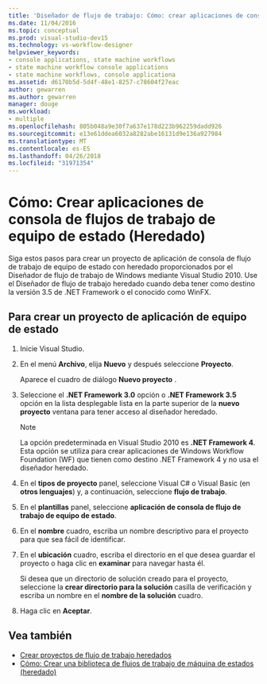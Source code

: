 ```yaml
---
title: 'Diseñador de flujo de trabajo: Cómo: crear aplicaciones de consola de flujo de trabajo de equipo de estado (heredado)'
ms.date: 11/04/2016
ms.topic: conceptual
ms.prod: visual-studio-dev15
ms.technology: vs-workflow-designer
helpviewer_keywords:
- console applications, state machine workflows
- state machine workflow console applications
- state machine workflows, console applicationa
ms.assetid: d6170b5d-5d4f-48e1-8257-c78604f27eac
author: gewarren
ms.author: gewarren
manager: douge
ms.workload:
- multiple
ms.openlocfilehash: 805b048a9e30f7a637e178d223b962259dadd926
ms.sourcegitcommit: e13e61ddea6032a8282abe16131d9e136a927984
ms.translationtype: MT
ms.contentlocale: es-ES
ms.lasthandoff: 04/26/2018
ms.locfileid: "31971354"
---
```

# <a name="how-to-create-state-machine-workflow-console-applications-legacy"></a>Cómo: Crear aplicaciones de consola de flujos de trabajo de equipo de estado (Heredado)

Siga estos pasos para crear un proyecto de aplicación de consola de flujo de trabajo de equipo de estado con heredado proporcionados por el Diseñador de flujo de trabajo de Windows mediante Visual Studio 2010. Use el Diseñador de flujo de trabajo heredado cuando deba tener como destino la versión 3.5 de .NET Framework o el conocido como WinFX.

## <a name="to-create-a-state-machine-application-project"></a>Para crear un proyecto de aplicación de equipo de estado

1.  Inicie Visual Studio.

2.  En el menú **Archivo**, elija **Nuevo** y después seleccione **Proyecto**.

     Aparece el cuadro de diálogo **Nuevo proyecto** .

3.  Seleccione el **.NET Framework 3.0** opción o **.NET Framework 3.5** opción en la lista desplegable lista en la parte superior de la **nuevo proyecto** ventana para tener acceso al diseñador heredado.

    > [!NOTE]
    > La opción predeterminada en Visual Studio 2010 es **.NET Framework 4**. Esta opción se utiliza para crear aplicaciones de Windows Workflow Foundation (WF) que tienen como destino .NET Framework 4 y no usa el diseñador heredado.

4.  En el **tipos de proyecto** panel, seleccione Visual C# o Visual Basic (en **otros lenguajes**) y, a continuación, seleccione **flujo de trabajo**.

5.  En el **plantillas** panel, seleccione **aplicación de consola de flujo de trabajo de equipo de estado**.

6.  En el **nombre** cuadro, escriba un nombre descriptivo para el proyecto para que sea fácil de identificar.

7.  En el **ubicación** cuadro, escriba el directorio en el que desea guardar el proyecto o haga clic en **examinar** para navegar hasta él.

     Si desea que un directorio de solución creado para el proyecto, seleccione la **crear directorio para la solución** casilla de verificación y escriba un nombre en el **nombre de la solución** cuadro.

8.  Haga clic en **Aceptar**.

## <a name="see-also"></a>Vea también

- [Crear proyectos de flujo de trabajo heredados](../workflow-designer/creating-legacy-workflow-projects.md)
- [Cómo: Crear una biblioteca de flujos de trabajo de máquina de estados (heredado)](../workflow-designer/how-to-create-a-state-machine-workflow-library-legacy.md)